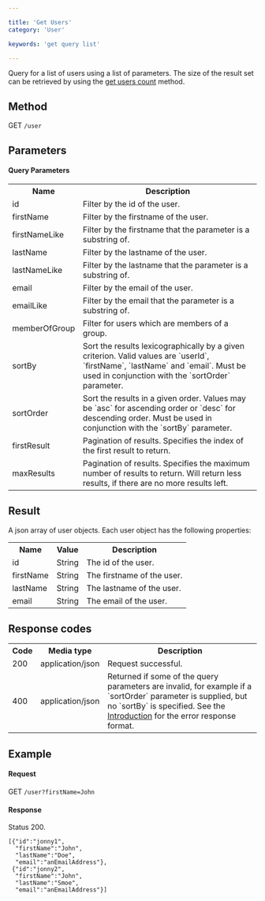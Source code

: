 ```yaml
---

title: 'Get Users'
category: 'User'

keywords: 'get query list'

---
```



Query for a list of users using a list of parameters.
The size of the result set can be retrieved by using the [get users count](#user-get-users-count) method.


Method
------

GET `/user`


Parameters
----------  
  
#### Query Parameters

<table class="table table-striped">
  <tr>
    <th>Name</th>
    <th>Description</th>
  </tr>
  <tr>
    <td>id</td>
    <td>Filter by the id of the user.</td>
  </tr>
  <tr>
    <td>firstName</td>
    <td>Filter by the firstname of the user.</td>
  </tr>
  <tr>
    <td>firstNameLike</td>
    <td>Filter by the firstname that the parameter is a substring of.</td>
  </tr>
  <tr>
    <td>lastName</td>
    <td>Filter by the lastname of the user.</td>
  </tr>
  <tr>
    <td>lastNameLike</td>
    <td>Filter by the lastname that the parameter is a substring of.</td>
  </tr>
  <tr>
    <td>email</td>
    <td>Filter by the email of the user.</td>
  </tr>
  <tr>
    <td>emailLike</td>
    <td>Filter by the email that the parameter is a substring of.</td>
  </tr>
  <tr>
    <td>memberOfGroup</td>
    <td>Filter for users which are members of a group.</td>
  </tr> 
  <tr>
    <td>sortBy</td>
    <td>Sort the results lexicographically by a given criterion. Valid values are
    `userId`, `firstName`, `lastName` and `email`.
    Must be used in conjunction with the `sortOrder` parameter.</td>
  </tr>
  <tr>
    <td>sortOrder</td>
    <td>Sort the results in a given order. Values may be `asc` for ascending order or `desc` for descending order.
    Must be used in conjunction with the `sortBy` parameter.</td>
  </tr>
  <tr>
    <td>firstResult</td>
    <td>Pagination of results. Specifies the index of the first result to return.</td>
  </tr>
  <tr>
    <td>maxResults</td>
    <td>Pagination of results. Specifies the maximum number of results to return. Will return less results, if there are no more results left.</td>
  </tr>
</table>


Result
------

A json array of user objects.
Each user object has the following properties:

<table class="table table-striped">
  <tr>
    <th>Name</th>
    <th>Value</th>
    <th>Description</th>
  </tr>
  <tr>
    <td>id</td>
    <td>String</td>
    <td>The id of the user.</td>
  </tr>
  <tr>
    <td>firstName</td>
    <td>String</td>
    <td>The firstname of the user.</td>
  </tr>
  <tr>
    <td>lastName</td>
    <td>String</td>
    <td>The lastname of the user.</td>
  </tr>
  <tr>
    <td>email</td>
    <td>String</td>
    <td>The email of the user.</td>
  </tr> 
</table>


Response codes
--------------  

<table class="table table-striped">
  <tr>
    <th>Code</th>
    <th>Media type</th>
    <th>Description</th>
  </tr>
  <tr>
    <td>200</td>
    <td>application/json</td>
    <td>Request successful.</td>
  </tr>
  <tr>
    <td>400</td>
    <td>application/json</td>
    <td>Returned if some of the query parameters are invalid, for example if a `sortOrder` parameter is supplied, but no `sortBy` is specified. See the <a href="ref:#overview-introduction">Introduction</a> for the error response format.</td>
  </tr>
</table>


Example
-------

#### Request

GET `/user?firstName=John`
  
#### Response

Status 200.

    [{"id":"jonny1",
      "firstName":"John",
      "lastName":"Doe",
      "email":"anEmailAddress"},
     {"id":"jonny2",
      "firstName":"John",
      "lastName":"Smoe",
      "email":"anEmailAddress"}]